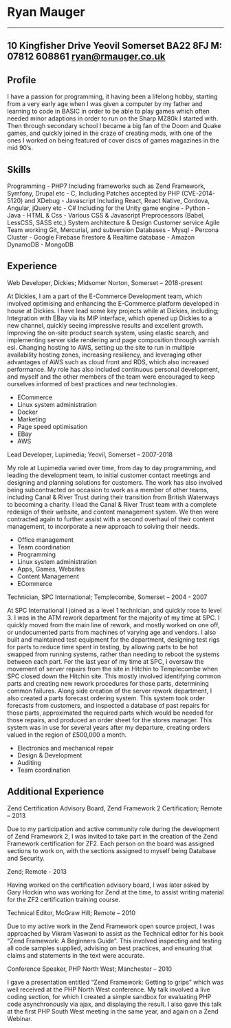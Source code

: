 Ryan Mauger
===========

-----------------
10 Kingfisher Drive
Yeovil
Somerset
BA22 8FJ
M: 07812 608861
ryan@rmauger.co.uk 
-----------------

Profile
-------
  I have a passion for programming, it having been a lifelong hobby, starting from a very early age when I was given a computer by my father and learning to code in BASIC in order to be able to play games which often needed minor adaptions in order to run on the Sharp MZ80k I started with. Then through secondary school I became a big fan of the Doom and Quake games, and quickly joined in the craze of creating mods, with one of the ones I worked on being featured of cover discs of games magazines in the mid 90’s.

Skills
------
  
  Programming
    - PHP7 Including frameworks such as Zend Framework, Symfony, Drupal etc
    - C, Including Patches accepted by PHP (CVE-2014-5120) and XDebug
    - Javascript Including React, React Native, Cordova, Angular, jQuery etc
    - C# Including for the Unity game engine
    - Python
    - Java
    - HTML & Css
    - Various CSS & Javascript Preprocessors (Babel, LessCSS, SASS etc,)
  System architecture & Design
  Customer service
  Agile
  Team working
  Git, Mercurial, and subversion
  Databases
    - Mysql
    - Percona Cluster
    - Google Firebase firestore & Realtime database
    - Amazon DynamoDB
    - MongoDB

Experience
----------

Web Developer, Dickies; Midsomer Norton, Somerset – 2018-present

 At Dickies, I am a part of the E-Commerce Development team, which involved optimising and enhancing the  E-Commerce platform developed in house at Dickies. I have lead some key projects while at Dickies, including; Integration with EBay via its MIP interface, which opened up Dickies to a new channel, quickly seeing impressive results and excellent growth. Improving the on-site product search system, using elastic search, and implementing server side rendering and page composition through varnish esi. Changing hosting to AWS, setting up the site to run in multiple availability hosting zones, increasing resiliency, and leveraging other advantages of AWS such as cloud front and RDS, which also increased performance. 
  My role has also included continuous personal development, and myself and the other members of the team were encouraged to keep ourselves informed of best practices and new technologies.
  - ECommerce
  - Linux system administration
  - Docker
  - Marketing
  - Page speed optimisation
  - EBay
  - AWS

Lead Developer, Lupimedia; Yeovil, Somerset – 2007-2018

 My role at Lupimedia varied over time, from day to day programming, and leading the development team, to initial customer contact meetings and designing and planning solutions for customers. The work has also involved being subcontracted on occasion to work as a member of other teams, including Canal & River Trust during their transition from British Waterways to becoming a charity. I lead the Canal & River Trust team with a complete redesign of their website, and content management system. We then were contracted again to further assist with a second overhaul of  their content management, to incorporate a new approach to solving their needs.
  - Office management
  - Team coordination
  - Programming
  - Linux system administration
  - Apps, Games, Websites
  - Content Management
  - ECommerce

Technician, SPC International; Templecombe, Somerset – 2004 - 2007

 At SPC International I joined as a level 1 technician, and quickly rose to level 3. I was in the ATM rework department for the majority of my  time at SPC. I quickly moved from the main line of rework, and mostly worked on one off, or undocumented parts from machines of varying age and vendors. I also built and maintained test equipment for the department, designing test rigs for parts to reduce time spent in testing, by allowing parts to be hot swapped from running systems, rather than needing to reboot the systems between each part.
For the last year of my time at SPC, I oversaw the movement of server repairs from the site in Hitchin to Templecombe when SPC closed down the  Hitchin site. This mostly involved identifying common parts and creating new rework procedures for those parts, determining common failures.
Along side creation of the server rework department, I also created a parts forecast ordering system. This system took order forecasts from customers, and inspected a database of past repairs for those parts, approximated the required parts which would be needed for those repairs, and produced an order sheet for the stores manager. This system was in use for several years after my departure, creating orders valued in the region of £500,000 a month.
  - Electronics and mechanical repair
  - Design & Development
  - Auditing
  - Team coordination

Additional Experience 
---------------------

Zend Certification Advisory Board, Zend Framework 2 Certification; Remote – 2013

 Due to my participation and active community role during the development of Zend Framework 2, I was invited to take part in the creation of the Zend Framework certification for ZF2.
Each person on the board was assigned sections to work on, with the sections assigned to myself being Database and Security.

Zend; Remote - 2013

 Having worked on the certification advisory board, I was later asked by Gary Hockin who was working for Zend at the time, to assist writing  material for the ZF2 certification training course.

Technical Editor, McGraw Hill; Remote – 2010

 Due to my active work in the Zend Framework open source project, I was approached by Vikram Vaswani to assist as the Technical editor for his book “Zend Framework: A Beginners Guide”. This involved inspecting and testing all code samples supplied, advising on best practices, and  ensuring that claims and statements in the text were accurate.

Conference Speaker, PHP North West; Manchester – 2010

 I gave a presentation entitled “Zend Framework: Getting to grips” which was well received at the PHP North West conference. My talk involved a live coding section, for which I created a simple sandbox for evaluating PHP code asynchronously via ajax, and displaying the result. I also gave this talk at the first PHP South West meeting in the same year, and again on a Zend Webinar.